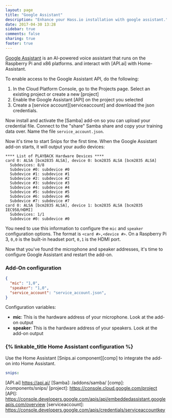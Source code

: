 ```yaml
---
layout: page
title: "Google Assistant"
description: "Enhance your Hass.io installation with google assistant."
date: 2017-04-30 13:28
sidebar: true
comments: false
sharing: true
footer: true
---
```


[Google Assistant][GoogleAssistant] is an AI-powered voice assistant that runs on the Raspberry Pi and x86 platforms. and interact with [API.ai] with Home-Assistant.

To enable access to the Google Assistant API, do the following:
1) In the Cloud Platform Console, go to the Projects page. Select an existing project or create a new [project]
2) Enable the Google Assistant [API] on the project you selected
3) Create a [service account][serviceaccount] and download the json credentials. 

Now install and activate the [Samba] add-on so you can upload your credential file. Connect to the "share" Samba share and copy your training data over. Name the file `service_account.json`.

Now it's time to start Snips for the first time. When the Google Assistant add-on starts, it will output your audio devices:

```plain
**** List of PLAYBACK Hardware Devices ****
card 0: ALSA [bcm2835 ALSA], device 0: bcm2835 ALSA [bcm2835 ALSA]
  Subdevices: 8/8
  Subdevice #0: subdevice #0
  Subdevice #1: subdevice #1
  Subdevice #2: subdevice #2
  Subdevice #3: subdevice #3
  Subdevice #4: subdevice #4
  Subdevice #5: subdevice #5
  Subdevice #6: subdevice #6
  Subdevice #7: subdevice #7
card 0: ALSA [bcm2835 ALSA], device 1: bcm2835 ALSA [bcm2835 IEC958/HDMI]
  Subdevices: 1/1
  Subdevice #0: subdevice #0
```

You need to use this information to configure the `mic` and `speaker` configuration options. The format is `<card #>,<device #>`. On a Raspberry Pi 3, `0,0` is the built-in headset port, `0,1` is the HDMI port.

Now that you've found the microphone and speaker addresses, it's time to configure Google Assistant and restart the add-on.

### Add-On configuration

```json
{
  "mic": "1,0",
  "speaker": "1,0",
  "service_account": "service_account.json",
}
```

Configuration variables:

- **mic**: This is the hardware address of your microphone. Look at the add-on output 
- **speaker**: This is the hardware address of your speakers. Look at the add-on output

### {% linkable_title Home Assistant configuration %}

Use the Home Assistant [Snips.ai component][comp] to integrate the add-on into Home Assistant.

```yaml
snips:
```

[GoogleAssistant]: https://assistant.google.com/
[API.ai] https://api.ai/
[Samba]: /addons/samba/
[comp]: /components/snips/
[project]: https://console.cloud.google.com/project
[API]: https://console.developers.google.com/apis/api/embeddedassistant.googleapis.com/overview
[serviceaccount]: https://console.developers.google.com/apis/credentials/serviceaccountkey
